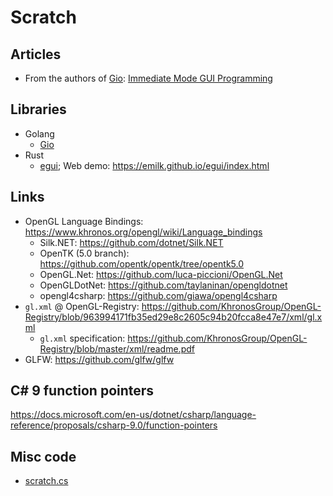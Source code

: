 # Scratch

## Articles

* From the authors of [Gio](https://gioui.org/): [Immediate Mode GUI Programming](https://eliasnaur.com/blog/immediate-mode-gui-programming)

## Libraries

* Golang
  * [Gio](https://gioui.org/)
* Rust
  * [egui](https://github.com/emilk/egui); Web demo: <https://emilk.github.io/egui/index.html>

## Links

* OpenGL Language Bindings: <https://www.khronos.org/opengl/wiki/Language_bindings>
  * Silk.NET: <https://github.com/dotnet/Silk.NET>
  * OpenTK (5.0 branch): <https://github.com/opentk/opentk/tree/opentk5.0>
  * OpenGL.Net: <https://github.com/luca-piccioni/OpenGL.Net>
  * OpenGLDotNet: <https://github.com/taylaninan/opengldotnet>
  * opengl4csharp: <https://github.com/giawa/opengl4csharp>
* `gl.xml` @ OpenGL-Registry: <https://github.com/KhronosGroup/OpenGL-Registry/blob/963994171fb35ed29e8c2605c94b20fcca8e47e7/xml/gl.xml>
  * `gl.xml` specification: <https://github.com/KhronosGroup/OpenGL-Registry/blob/master/xml/readme.pdf>
* GLFW: <https://github.com/glfw/glfw>

## C# 9 function pointers

<https://docs.microsoft.com/en-us/dotnet/csharp/language-reference/proposals/csharp-9.0/function-pointers>

## Misc code

* [scratch.cs](./scratch.cs)

